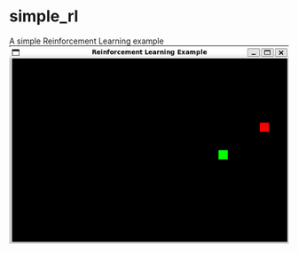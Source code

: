 # simple_rl
A simple Reinforcement Learning example
![plot](img/reinfo_banner.png?raw=true "Screenshot")
